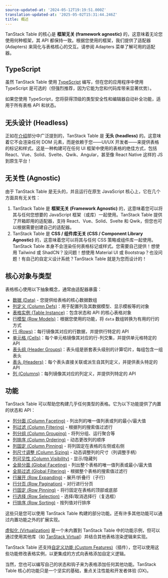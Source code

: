 ```yaml
---
source-updated-at: '2024-05-12T19:19:51.000Z'
translation-updated-at: '2025-05-02T15:31:44.246Z'
title: 概述
---
```

TanStack Table 的核心是 **框架无关 (framework agnostic)** 的，这意味着无论您使用何种框架，其 API 都保持一致。根据您使用的框架，我们提供了适配器 (Adapters) 来简化与表格核心的交互。请参阅 Adapters 菜单了解可用的适配器。

## TypeScript

虽然 TanStack Table 使用 [TypeScript](https://www.typescriptlang.org/) 编写，但在您的应用程序中使用 TypeScript 是可选的（但强烈推荐，因为它能为您和代码库带来显著优势）。

如果您使用 TypeScript，您将获得顶级的类型安全性和编辑器自动补全功能，适用于所有表格 API 和状态。

## 无头设计 (Headless)

正如在[介绍](../introduction)部分中广泛提到的，TanStack Table 是 **无头 (headless)** 的。这意味着它不会渲染任何 DOM 元素，而是依赖于您——UI/UX 开发者——来提供表格的标记和样式。这是一种构建可在任何 UI 框架中使用的表格的绝佳方式，包括 React、Vue、Solid、Svelte、Qwik、Angular，甚至像 React Native 这样的 JS 到原生平台！

## 无关性 (Agnostic)

由于 TanStack Table 是无头的，并且运行在原生 JavaScript 核心上，它在几个方面具有无关性：

1. TanStack Table 是 **框架无关 (Framework Agnostic)** 的，这意味着您可以将其与任何您想要的 JavaScript 框架（或库）一起使用。TanStack Table 提供了开箱即用的适配器，支持 React、Vue、Solid、Svelte 和 Qwik，但您也可以根据需要创建自己的适配器。
2. TanStack Table 是 **CSS / 组件库无关 (CSS / Component Library Agnostic)** 的，这意味着您可以将其与任何 CSS 策略或组件库一起使用。TanStack Table 本身不会渲染任何表格标记或样式。您需要自己提供！想使用 Tailwind 或 ShadCN？没问题！想使用 Material UI 或 Bootstrap？也没问题！有自己的自定义设计系统？TanStack Table 就是为您而设计的！

## 核心对象与类型

表格核心使用以下抽象概念，通常由适配器暴露：

- [数据 (Data)](../guide/data) - 您提供给表格的核心数据数组
- [列定义 (Column Defs)](../guide/column-defs)：用于配置列及其数据模型、显示模板等的对象
- [表格实例 (Table Instance)](../guide/tables)：包含状态和 API 的核心表格对象
- [行模型 (Row Models)](../guide/row-models)：根据您使用的功能，将 `data` 数组转换为有用的行的方式
- [行 (Rows)](../guide/rows)：每行镜像其对应的行数据，并提供行特定的 API
- [单元格 (Cells)](../guide/cells)：每个单元格镜像其对应的行-列交集，并提供单元格特定的 API
- [表头组 (Header Groups)](../guide/header-groups)：表头组是嵌套表头级别的计算切片，每组包含一组表头
- [表头 (Headers)](../guide/headers)：每个表头直接关联或派生自其列定义，并提供表头特定的 API
- [列 (Columns)](../guide/columns)：每列镜像其对应的列定义，并提供列特定的 API

## 功能

TanStack Table 可以帮助您构建几乎任何类型的表格。它为以下功能提供了内置的状态和 API：

- [列分面 (Column Faceting)](../guide/column-faceting) - 列出列的唯一值列表或列的最小/最大值
- [列过滤 (Column Filtering)](../guide/column-filtering) - 根据列的搜索值过滤行
- [列分组 (Column Grouping)](../guide/grouping) - 将列分组、运行聚合等
- [列排序 (Column Ordering)](../guide/column-ordering) - 动态更改列的顺序
- [列固定 (Column Pinning)](../guide/column-pinning) - 将列固定在表格的左侧或右侧
- [列尺寸调整 (Column Sizing)](../guide/column-sizing) - 动态调整列的尺寸（列调整手柄）
- [列可见性 (Column Visibility)](../guide/column-visibility) - 显示/隐藏列
- [全局分面 (Global Faceting)](../guide/global-faceting) - 列出整个表格的唯一值列表或最小/最大值
- [全局过滤 (Global Filtering)](../guide/global-filtering) - 根据整个表格的搜索值过滤行
- [行展开 (Row Expanding)](../guide/expanding) - 展开/折叠行（子行）
- [行分页 (Row Pagination)](../guide/pagination) - 对行进行分页
- [行固定 (Row Pinning)](../guide/row-pinning) - 将行固定在表格的顶部或底部
- [行选择 (Row Selection)](../guide/row-selection) - 选择/取消选择行（复选框）
- [行排序 (Row Sorting)](../guide/sorting) - 按列值对行排序

这些只是您可以使用 TanStack Table 构建的部分功能。还有许多其他功能可以通过内置功能之外的扩展实现。

[虚拟化 (Virtualization)](../guide/virtualization) 是一个未内置到 TanStack Table 中的功能示例，但可以通过使用其他库（如 [TanStack Virtual](https://tanstack.com/virtual/v3)）并结合其他表格渲染逻辑来实现。

TanStack Table 还支持[自定义功能 (Custom Features)](../guide/custom-features)（插件），您可以使用这些功能修改表格实例，以更集成的方式向表格添加自定义逻辑。

当然，您也可以编写自己的状态和钩子来为表格添加任何其他功能。TanStack Table 核心的功能只是一个坚实的基础，重点关注性能和开发者体验 (DX)。

